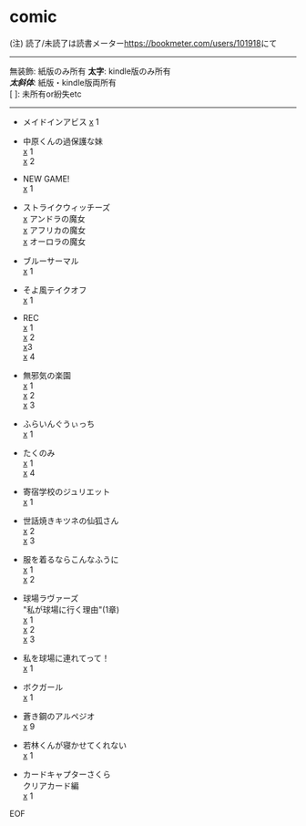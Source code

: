 # comic  
(注) 読了/未読了は読書メーター<https://bookmeter.com/users/101918>にて  

---  
[x]: 所有  
    無装飾: 紙版のみ所有
    **太字**: kindle版のみ所有  
    ***太斜体***: 紙版・kindle版両所有  
[ ]: 未所有or紛失etc  

---  
- メイドインアビス
    [x] 1  

- 中原くんの過保護な妹  
    [x] 1  
    [x] 2  

- NEW GAME!  
    [x] 1  

- ストライクウィッチーズ  
    [x] アンドラの魔女  
    [x] アフリカの魔女  
    [x] オーロラの魔女    

- ブルーサーマル  
    [x] 1  

- そよ風テイクオフ  
    [x] 1

- REC  
    [x] 1  
    [x] 2  
    [x]3  
    [x] 4  

- 無邪気の楽園  
    [x] 1  
    [x] 2  
    [x] 3  

- ふらいんぐうぃっち  
    [x] 1  

- たくのみ  
    [x] 1  
    [x] 4  

- 寄宿学校のジュリエット  
    [x] 1  

- 世話焼きキツネの仙狐さん  
    [x] 2  
    [x] 3  

- 服を着るならこんなふうに  
    [x] 1  
    [x] 2
 
- 球場ラヴァーズ  
    "私が球場に行く理由"(1章)  
    [x] 1  
    [x] 2  
    [x] 3  

- 私を球場に連れてって！  
    [x] 1

- ボクガール  
    [x] 1  

- 蒼き鋼のアルペジオ  
    [x] 9  

- 若林くんが寝かせてくれない   
    [x] 1  

- カードキャプターさくら  
    クリアカード編  
     [x] 1  

EOF
 